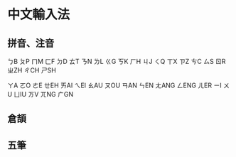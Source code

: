 # 中文輸入法

## 拼音、注音

ㄅB ㄆP ㄇM ㄈF  ㄉD ㄊT ㄋN ㄌL  ㄍG ㄎK ㄏH  ㄐJ ㄑQ ㄒX  ㄗZ ㄘC ㄙS ㄖR  ㄓZH ㄔCH ㄕSH 

ㄚA ㄛO ㄜE  ㄝEH ㄞAI ㄟEI ㄠAU ㄡOU ㄢAN ㄣEN ㄤANG ㄥENG ㄦER  ㄧI ㄨU ㄩIU ㄪV ㄫNG ㄬGN



## 倉頡







## 五筆



